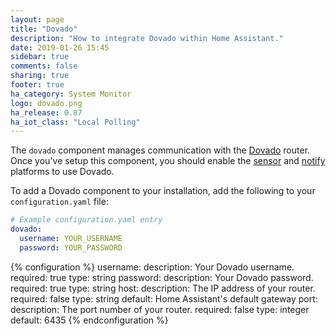 ```yaml
---
layout: page
title: "Dovado"
description: "How to integrate Dovado within Home Assistant."
date: 2019-01-26 15:45
sidebar: true
comments: false
sharing: true
footer: true
ha_category: System Monitor
logo: dovado.png
ha_release: 0.87
ha_iot_class: "Local Polling"
---
```


The `dovado` component manages communication with the [Dovado](http://www.dovado.com/) router. Once you've setup this component, you should enable the [sensor](/components/sensor.dovado) and [notify](/components/notity.dovado) platforms to use Dovado.

To add a Dovado component to your installation, add the following to your `configuration.yaml` file:

```yaml
# Example configuration.yaml entry
dovado:
  username: YOUR_USERNAME
  password: YOUR_PASSWORD
```

{% configuration %}
username:
  description: Your Dovado username.
  required: true
  type: string
password:
  description: Your Dovado password.
  required: true
  type: string
host:
  description: The IP address of your router.
  required: false
  type: string
  default: Home Assistant's default gateway
port:
  description:  The port number of your router.
  required: false
  type: integer
  default: 6435
{% endconfiguration %}
